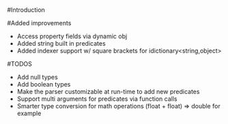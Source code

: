 #Introduction

#Added improvements
- Access property fields via dynamic obj
- Added string built in predicates
- Added indexer support w/ square brackets for idictionary<string,object>
 

#TODOS 
- Add null types
- Add boolean types
- Make the parser customizable at run-time to add new predicates
- Support multi arguments for predicates via function calls
- Smarter type conversion for math operations (float + float) => double for example
